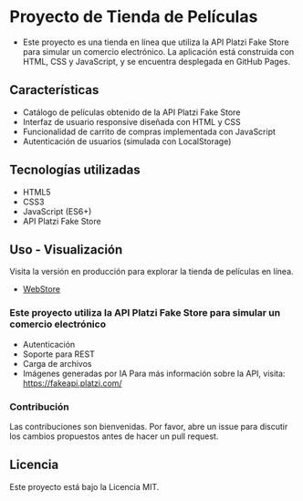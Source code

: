 # Proyecto de Tienda de Películas
- Este proyecto es una tienda en línea que utiliza la API Platzi Fake Store para simular un comercio electrónico. La aplicación está construida con HTML, CSS y JavaScript, y se encuentra desplegada en GitHub Pages.

## Características
- Catálogo de películas obtenido de la API Platzi Fake Store
- Interfaz de usuario responsive diseñada con HTML y CSS
- Funcionalidad de carrito de compras implementada con JavaScript
- Autenticación de usuarios (simulada con LocalStorage)

## Tecnologías utilizadas
- HTML5
- CSS3
- JavaScript (ES6+)
- API Platzi Fake Store

## Uso - Visualización
Visita la versión en producción para explorar la tienda de películas en línea.
- [WebStore](https://ortizzxz.github.io/webStore/)

### Este proyecto utiliza la API Platzi Fake Store para simular un comercio electrónico
- Autenticación 
- Soporte para REST
- Carga de archivos
- Imágenes generadas por IA
Para más información sobre la API, visita: https://fakeapi.platzi.com/

### Contribución
Las contribuciones son bienvenidas. Por favor, abre un issue para discutir los cambios propuestos antes de hacer un pull request.

## Licencia
Este proyecto está bajo la Licencia MIT.
